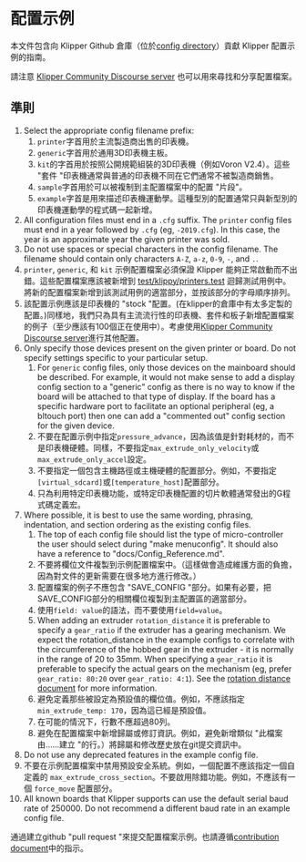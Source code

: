 # 配置示例

本文件包含向 Klipper Github 倉庫（位於[config directory](../config/)）貢獻 Klipper 配置示例的指南。

請注意 [Klipper Community Discourse server](https://community.klipper3d.org) 也可以用來尋找和分享配置檔案。

## 準則

1. Select the appropriate config filename prefix:
   1. `printer`字首用於主流製造商出售的印表機。
   1. `generic`字首用於通用3D印表機主板。
   1. `kit`的字首用於按照公開規範組裝的3D印表機（例如Voron V2.4）。這些 "套件 "印表機通常與普通的印表機不同在它們通常不被製造商銷售。
   1. `sample`字首用於可以被複制到主配置檔案中的配置 "片段"。
   1. `example`字首是用來描述印表機運動學。這種型別的配置通常只與新型別的印表機運動學的程式碼一起新增。
1. All configuration files must end in a `.cfg` suffix. The `printer` config files must end in a year followed by `.cfg` (eg, `-2019.cfg`). In this case, the year is an approximate year the given printer was sold.
1. Do not use spaces or special characters in the config filename. The filename should contain only characters `A-Z`, `a-z`, `0-9`, `-`, and `.`.
1. `printer`, `generic`, 和 `kit` 示例配置檔案必須保證 Klipper 能夠正常啟動而不出錯。這些配置檔案應該被新增到 [test/klippy/printers.test](../test/klippy/printers.test) 迴歸測試用例中。將新的配置檔案新增到該測試用例的適當部分，並按該部分的字母順序排列。
1. 該配置示例應該是印表機的 "stock "配置。(在klipper的倉庫中有太多定製的配置。)同樣地，我們只為具有主流流行性的印表機、套件和板子新增配置檔案的例子（至少應該有100個正在使用中）。考慮使用[Klipper Community Discourse server](https://community.klipper3d.org)進行其他配置。
1. Only specify those devices present on the given printer or board. Do not specify settings specific to your particular setup.
   1. For `generic` config files, only those devices on the mainboard should be described. For example, it would not make sense to add a display config section to a "generic" config as there is no way to know if the board will be attached to that type of display. If the board has a specific hardware port to facilitate an optional peripheral (eg, a bltouch port) then one can add a "commented out" config section for the given device.
   1. 不要在配置示例中指定`pressure_advance`，因為該值是針對耗材的，而不是印表機硬體。同樣，不要指定`max_extrude_only_velocity`或`max_extrude_only_accel`設定。
   1. 不要指定一個包含主機路徑或主機硬體的配置部分。例如，不要指定`[virtual_sdcard]`或`[temperature_host]`配置部分。
   1. 只為利用特定印表機功能，或特定印表機配置的切片軟體通常發出的G程式碼定義宏。
1. Where possible, it is best to use the same wording, phrasing, indentation, and section ordering as the existing config files.
   1. The top of each config file should list the type of micro-controller the user should select during "make menuconfig". It should also have a reference to "docs/Config_Reference.md".
   1. 不要將欄位文件複製到示例配置檔案中。（這樣做會造成維護方面的負擔，因為對文件的更新需要在很多地方進行修改。）
   1. 配置檔案的例子不應包含 "SAVE_CONFIG "部分。如果有必要，把SAVE_CONFIG部分的相關欄位複製到主配置區的適當部分。
   1. 使用`field: value`的語法，而不要使用`field=value`。
   1. When adding an extruder `rotation_distance` it is preferable to specify a `gear_ratio` if the extruder has a gearing mechanism. We expect the rotation_distance in the example configs to correlate with the circumference of the hobbed gear in the extruder - it is normally in the range of 20 to 35mm. When specifying a `gear_ratio` it is preferable to specify the actual gears on the mechanism (eg, prefer `gear_ratio: 80:20` over `gear_ratio: 4:1`). See the [rotation distance document](Rotation_Distance.md#using-a-gear_ratio) for more information.
   1. 避免定義那些被設定為預設值的欄位值。例如，不應該指定`min_extrude_temp: 170`，因為這已經是預設值。
   1. 在可能的情況下，行數不應超過80列。
   1. 避免在配置檔案中新增歸屬或修訂資訊。例如，避免新增類似 "此檔案由......建立 "的行。）將歸屬和修改歷史放在git提交資訊中。
1. Do not use any deprecated features in the example config file.
1. 不要在示例配置檔案中禁用預設安全系統。例如，一個配置不應該指定一個自定義的 `max_extrude_cross_section`。不要啟用除錯功能。例如，不應該有一個 `force_move` 配置部分。
1. All known boards that Klipper supports can use the default serial baud rate of 250000. Do not recommend a different baud rate in an example config file.

通過建立github "pull request "來提交配置檔案示例。也請遵循[contribution document](CONTRIBUTING.md)中的指示。
